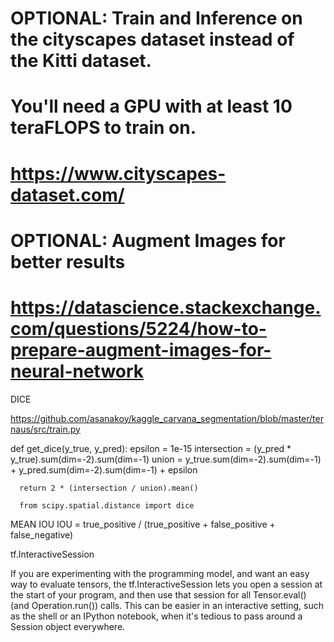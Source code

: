 # OPTIONAL: Train and Inference on the cityscapes dataset instead of the Kitti dataset.
# You'll need a GPU with at least 10 teraFLOPS to train on.
#  https://www.cityscapes-dataset.com/

# OPTIONAL: Augment Images for better results
#  https://datascience.stackexchange.com/questions/5224/how-to-prepare-augment-images-for-neural-network



DICE

  https://github.com/asanakoy/kaggle_carvana_segmentation/blob/master/ternaus/src/train.py

  def get_dice(y_true, y_pred):
      epsilon = 1e-15
      intersection = (y_pred * y_true).sum(dim=-2).sum(dim=-1)
      union = y_true.sum(dim=-2).sum(dim=-1) + y_pred.sum(dim=-2).sum(dim=-1) + epsilon

      return 2 * (intersection / union).mean()

      from scipy.spatial.distance import dice

MEAN IOU
  IOU = true_positive / (true_positive + false_positive + false_negative)


tf.InteractiveSession

If you are experimenting with the programming model, and want an easy way to evaluate tensors, the tf.InteractiveSession lets you open a session at the start of your program, and then use that session for all Tensor.eval() (and Operation.run()) calls. This can be easier in an interactive setting, such as the shell or an IPython notebook, when it's tedious to pass around a Session object everywhere.

